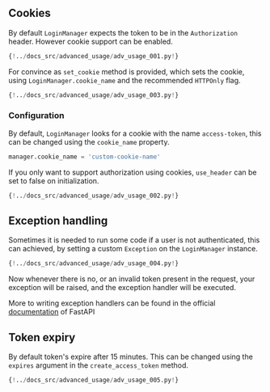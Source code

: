 ## Cookies
By default ``LoginManager`` expects the token to be in the ``Authorization``
header. However cookie support can be enabled.
````python hl_lines="5"
{!../docs_src/advanced_usage/adv_usage_001.py!}
````

For convince as ``set_cookie`` method is provided, which sets the cookie, using
``LoginManager.cookie_name`` and the recommended ``HTTPOnly`` flag.

````python hl_lines="7"
{!../docs_src/advanced_usage/adv_usage_003.py!}
````

### Configuration
By default, ``LoginManager`` looks for a cookie with the name ``access-token``,
this can be changed using the ``cookie_name`` property.
````python
manager.cookie_name = 'custom-cookie-name'
````
If you only want to support authorization using cookies, ``use_header`` can be set
to false on initialization.
````python hl_lines="6"
{!../docs_src/advanced_usage/adv_usage_002.py!}
````

## Exception handling
Sometimes it is needed to run some code if a user is not authenticated,
this can achieved, by setting a custom ``Exception`` on the ``LoginManager`` instance.

````python hl_lines="9"
{!../docs_src/advanced_usage/adv_usage_004.py!}
````

Now whenever there is no, or an invalid token present in the request, your exception
will be raised, and the exception handler will be executed.

More to writing exception handlers can be found in the official [documentation](https://fastapi.tiangolo.com/tutorial/handling-errors/?h=+exce#install-custom-exception-handlers)
of FastAPI

## Token expiry
By default token's expire after 15 minutes. This can be changed using the ``expires``
argument in the ``create_access_token`` method.

````python
{!../docs_src/advanced_usage/adv_usage_005.py!}
````